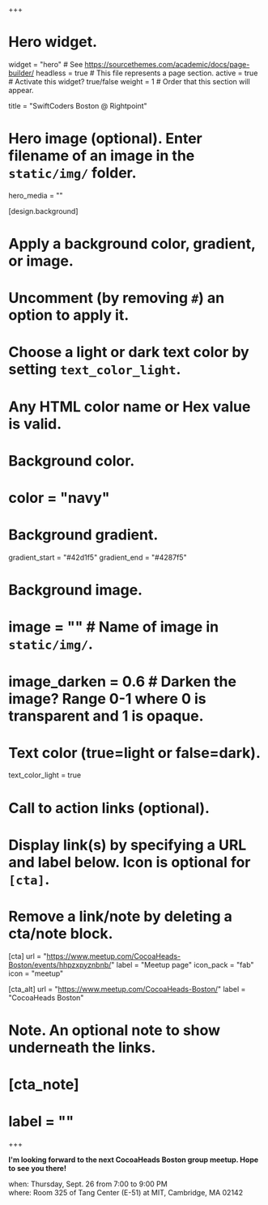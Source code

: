 +++
# Hero widget.
widget = "hero"  # See https://sourcethemes.com/academic/docs/page-builder/
headless = true  # This file represents a page section.
active = true  # Activate this widget? true/false
weight = 1  # Order that this section will appear.

title = "SwiftCoders Boston @ Rightpoint"

# Hero image (optional). Enter filename of an image in the `static/img/` folder.
hero_media = ""

[design.background]
  # Apply a background color, gradient, or image.
  #   Uncomment (by removing `#`) an option to apply it.
  #   Choose a light or dark text color by setting `text_color_light`.
  #   Any HTML color name or Hex value is valid.

  # Background color.
  # color = "navy"
  
  # Background gradient.
  gradient_start = "#42d1f5"
  gradient_end = "#4287f5"
  
  # Background image.
  # image = ""  # Name of image in `static/img/`.
  # image_darken = 0.6  # Darken the image? Range 0-1 where 0 is transparent and 1 is opaque.

  # Text color (true=light or false=dark).
  text_color_light = true

# Call to action links (optional).
#   Display link(s) by specifying a URL and label below. Icon is optional for `[cta]`.
#   Remove a link/note by deleting a cta/note block.
[cta]
  url = "https://www.meetup.com/CocoaHeads-Boston/events/hhpzxpyznbnb/"
  label = "Meetup page"
  icon_pack = "fab"
  icon = "meetup"
  
[cta_alt]
  url = "https://www.meetup.com/CocoaHeads-Boston/"
  label = "CocoaHeads Boston"

# Note. An optional note to show underneath the links.
# [cta_note]
#   label = ""
+++

**I'm looking forward to the next CocoaHeads Boston group meetup. Hope to see you there!**

when: Thursday, Sept. 26 from 7:00 to 9:00 PM  
where: Room 325 of Tang Center (E-51) at MIT, Cambridge, MA 02142

